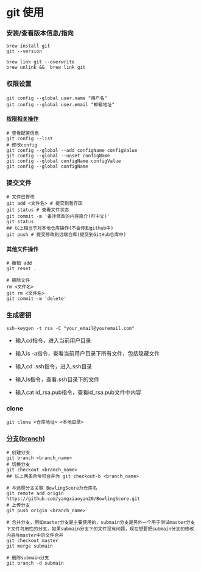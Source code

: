 # git 使用

### 安装/查看版本信息/指向

```git
brew install git
git --version

brew link git --overwrite
brew unlink &&  brew link git
```

### 权限设置

```git
git config --global user.name "用户名"
git config --global user.email "邮箱地址"
```

#### [权限相关操作](https://blog.csdn.net/themagickeyjianan/article/details/79683980)

```git
# 查看配置信息
git config --list
# 修改config
git config --global --add configName configValue
git config --global --unset configName
git config --global configName configValue
git config --global configName
```

### 提交文件

```
# 文件已修改
git add <文件名> # 提交到暂存区
git status # 查看文件状态
git commit -m '备注修改的内容简介(可中文)'
git status
## 以上相当于对本地仓库操作(不会传到github中)
git push # 提交修改到远端仓库(提交到GitHub仓库中)
```

#### 其他文件操作

```
# 撤销 add
git reset .

# 删除文件
rm <文件名>
git rm <文件名>
git commit -m 'delete'
```



### 生成密钥

```
ssh-keygen -t rsa -C "your_email@youremail.com"
```

- 输入cd指令，进入当前用户目录

- 输入ls -a指令，查看当前用户目录下所有文件，包括隐藏文件

- 输入cd .ssh指令，进入.ssh目录

- 输入ls指令，查看.ssh目录下的文件

- 输入cat id_rsa.pub指令，查看id_rsa.pub文件中内容

  

### clone

```
git clone <仓库地址> <本地目录>
```

### [分支(branch)](https://blog.csdn.net/return_cc/article/details/78321038)

```
# 创建分支
git branch <branch_name>
# 切换分支
git checkout <branch_name>
## 以上两条命令可合并为 git checkout-b <branch_name>

# 与远程分支关联 BowlingScore为仓库名
git remote add origin https://github.com/yangxiaoyan20/BowlingScore.git
# 上传分支
git push origin <branch_name>

# 合并分支，例如master分支是主要使用的，submain分支是另外一个用于测试master分支下文件可用性的分支，如果submain分支下的文件没有问题，现在想要把submain分支的修改内容与master中的文件合并
git checkout master
git merge submain

# 删除submain分支
git branch -d submain
```
